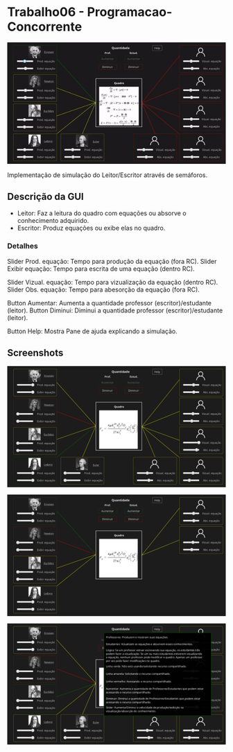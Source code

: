 # Trabalho06 - Programacao-Concorrente

![](content/gif.gif)

Implementação de simulação do Leitor/Escritor através de semáforos.

## Descrição da GUI
  - Leitor: Faz a leitura do quadro com equações ou absorve o conhecimento adquirido.
  - Escritor: Produz equações ou exibe elas no quadro.
  
### Detalhes
  Slider Prod. equação: Tempo para produção da equação (fora RC).
  Slider Exibir equação: Tempo para escrita de uma equação (dentro RC).

  Slider Vizual. equação:  Tempo para vizualização da equação (dentro RC).
  Slider Obs. equação: Tempo para abesorção da equação (fora RC).

  Button Aumentar: Aumenta a quantidade professor (escritor)/estudante (leitor).
  Button Diminui: Diminui a quantidade professor (escritor)/estudante (leitor).

  Button Help: Mostra Pane de ajuda explicando a simulação.


## Screenshots
  
  ![](content/all.png)

  ![](content/some.png)

  ![](content/help.png)


